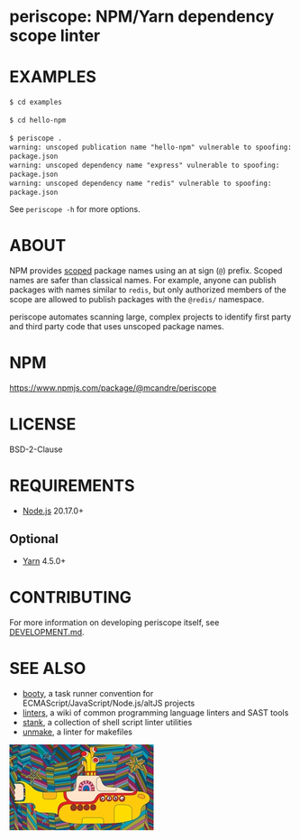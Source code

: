 # periscope: NPM/Yarn dependency scope linter

# EXAMPLES

```console
$ cd examples

$ cd hello-npm

$ periscope .
warning: unscoped publication name "hello-npm" vulnerable to spoofing: package.json
warning: unscoped dependency name "express" vulnerable to spoofing: package.json
warning: unscoped dependency name "redis" vulnerable to spoofing: package.json
```

See `periscope -h` for more options.

# ABOUT

NPM provides [scoped](https://docs.npmjs.com/cli/v9/using-npm/scope) package names using an at sign (`@`) prefix. Scoped names are safer than classical names. For example, anyone can publish packages with names similar to `redis`, but only authorized members of the scope are allowed to publish packages with the `@redis/` namespace.

periscope automates scanning large, complex projects to identify first party and third party code that uses unscoped package names.

# NPM

https://www.npmjs.com/package/@mcandre/periscope

# LICENSE

BSD-2-Clause

# REQUIREMENTS

* [Node.js](https://nodejs.org/en/) 20.17.0+

## Optional

* [Yarn](https://yarnpkg.com/) 4.5.0+

# CONTRIBUTING

For more information on developing periscope itself, see [DEVELOPMENT.md](DEVELOPMENT.md).

# SEE ALSO

* [booty](https://github.com/mcandre/booty), a task runner convention for ECMAScript/JavaScript/Node.js/altJS projects
* [linters](https://github.com/mcandre/linters), a wiki of common programming language linters and SAST tools
* [stank](https://github.com/mcandre/stank), a collection of shell script linter utilities
* [unmake](https://github.com/mcandre/unmake), a linter for makefiles

![yellow submarine](periscope.jpg)
